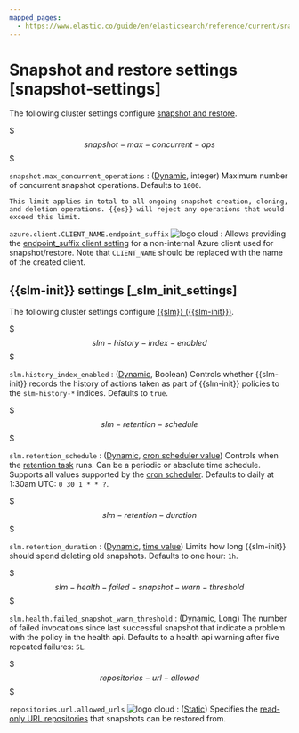 ```yaml
---
mapped_pages:
  - https://www.elastic.co/guide/en/elasticsearch/reference/current/snapshot-settings.html
---
```


# Snapshot and restore settings [snapshot-settings]

The following cluster settings configure [snapshot and restore](docs-content://deploy-manage/tools/snapshot-and-restore.md).

$$$snapshot-max-concurrent-ops$$$

`snapshot.max_concurrent_operations`
:   ([Dynamic](docs-content://deploy-manage/deploy/self-managed/configure-elasticsearch.md#dynamic-cluster-setting), integer) Maximum number of concurrent snapshot operations. Defaults to `1000`.

    This limit applies in total to all ongoing snapshot creation, cloning, and deletion operations. {{es}} will reject any operations that would exceed this limit.

`azure.client.CLIENT_NAME.endpoint_suffix` ![logo cloud](https://doc-icons.s3.us-east-2.amazonaws.com/logo_cloud.svg "Supported on Elastic Cloud Hosted")
:   Allows providing the [endpoint_suffix client setting](docs-content://deploy-manage/tools/snapshot-and-restore/azure-repository.md#repository-azure-client-settings) for a non-internal Azure client used for snapshot/restore. Note that `CLIENT_NAME` should be replaced with the name of the created client.


## {{slm-init}} settings [_slm_init_settings]

The following cluster settings configure [{{slm}} ({{slm-init}})](docs-content://deploy-manage/tools/snapshot-and-restore/create-snapshots.md#automate-snapshots-slm).

$$$slm-history-index-enabled$$$

`slm.history_index_enabled`
:   ([Dynamic](docs-content://deploy-manage/deploy/self-managed/configure-elasticsearch.md#dynamic-cluster-setting), Boolean) Controls whether {{slm-init}} records the history of actions taken as part of {{slm-init}} policies to the `slm-history-*` indices. Defaults to `true`.

$$$slm-retention-schedule$$$

`slm.retention_schedule`
:   ([Dynamic](docs-content://deploy-manage/deploy/self-managed/configure-elasticsearch.md#dynamic-cluster-setting), [cron scheduler value](docs-content://explore-analyze/alerts-cases/watcher/schedule-types.md#schedule-cron)) Controls when the [retention task](docs-content://deploy-manage/tools/snapshot-and-restore/create-snapshots.md#slm-retention-task) runs. Can be a periodic or absolute time schedule. Supports all values supported by the [cron scheduler](docs-content://explore-analyze/alerts-cases/watcher/schedule-types.md#schedule-cron). Defaults to daily at 1:30am UTC: `0 30 1 * * ?`.

$$$slm-retention-duration$$$

`slm.retention_duration`
:   ([Dynamic](docs-content://deploy-manage/deploy/self-managed/configure-elasticsearch.md#dynamic-cluster-setting), [time value](/reference/elasticsearch/rest-apis/api-conventions.md#time-units)) Limits how long {{slm-init}} should spend deleting old snapshots. Defaults to one hour: `1h`.

$$$slm-health-failed-snapshot-warn-threshold$$$

`slm.health.failed_snapshot_warn_threshold`
:   ([Dynamic](docs-content://deploy-manage/deploy/self-managed/configure-elasticsearch.md#dynamic-cluster-setting), Long) The number of failed invocations since last successful snapshot that indicate a problem with the policy in the health api. Defaults to a health api warning after five repeated failures: `5L`.

$$$repositories-url-allowed$$$

`repositories.url.allowed_urls` ![logo cloud](https://doc-icons.s3.us-east-2.amazonaws.com/logo_cloud.svg "Supported on Elastic Cloud Hosted")
:   ([Static](docs-content://deploy-manage/deploy/self-managed/configure-elasticsearch.md#static-cluster-setting)) Specifies the [read-only URL repositories](docs-content://deploy-manage/tools/snapshot-and-restore/read-only-url-repository.md) that snapshots can be restored from.



